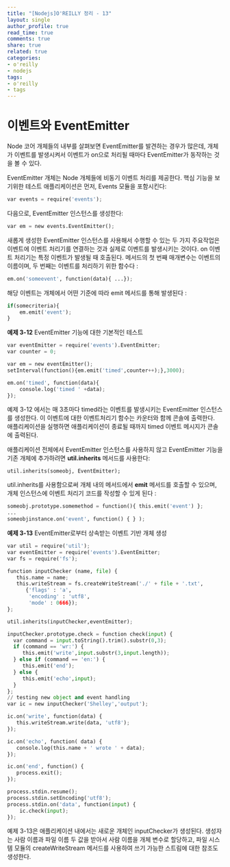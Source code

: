 ```yaml
---
title: "[Nodejs]O'REILLY 정리 - 13"
layout: single
author_profile: true
read_time: true
comments: true
share: true
related: true
categories:
- o'reilly
- nodejs
tags:
- o'reilly
- tags
---
```


# 이벤트와 EventEmitter
Node 코어 개체들의 내부를 살펴보면 EventEmitter를 발견하는 경우가 많은데, 개체가 이벤트를 발생시켜서 이벤트가 on으로 처리될 때마다 EventEmitter가 동작하는 것을 볼 수 있다.   

EventEmitter 개체는 Node 개체들에 비동기 이벤트 처리를 제공한다. 핵심 기능을 보기위한 테스트 애플리케이션은 먼저, Events 모듈을 포함시킨다:   

```python
var events = require('events');
```

다음으로, EventEmitter 인스턴스를 생성한다:   

```python
var em = new events.EventEmitter(); 
```

새롭게 생성한 EventEmitter 인스턴스를 사용해서 수행할 수 있는 두 가지 주요작업은 이벤트에 이벤트 처리기를 연결하는 것과 실제로 이벤트를 발생시키는 것이다. on 이벤트 처리기는 특정 이벤트가 발생될 때 호출된다. 메서드의 첫 번째 매개변수는 이벤트의 이름이며, 두 번째는 이벤트를 처리하기 위한 함수다 :   

```python
em.on('someevent', function(data){ ...});
```

해당 이벤트는 개체에서 어떤 기준에 따라 emit 메서드를 통해 발생된다 :   

```python
if(somecriteria){
	em.emit('event');
}
```

**예제 3-12** EventEmitter 기능에 대한 기본적인 테스트   
```python
var eventEmitter = require('events').EventEmitter;
var counter = 0;

var em = new eventEmitter();
setInterval(function(){em.emit('timed',counter++);},3000);

em.on('timed', function(data){
	console.log('timed ' +data);
});
```
예제 3-12 에서는 매 3초마다 timed라는 이벤트를 발생시키는 EventEmitter 인스턴스를 생성한다. 이 이벤트에 대한 이벤트처리기 함수는 카운터와 함께 콘솔에 출력한다.   
애플리케이션을 실행하면 애플리케이션이 종료될 때까지 timed 이벤트 메시지가 콘솔에 출력된다.   

애플리케이션 전체에서 EventEmitter 인스턴스를 사용하지 않고 EventEmitter 기능을 기존 개체에 추가하려면 **util.inherits** 메서드를 사용한다:   

`util.inherits(someobj, EventEmitter);`

util.inherits를 사용함으로써 개체 내의 메서드에서 **emit** 메서드를 호출할 수 있으며, 개체 인스턴스에 이벤트 처리기 코드를 작성할 수 있게 된다 :   
```python
someobj.prototype.somemethod = function(){ this.emit('event') };
...
someobjinstance.on('event', function() { } );
```

**예제 3-13** EventEmitter로부터 상속받는 이벤트 기반 개체 생성

```python
var util = require('util');
var eventEmitter = require('events').EventEmitter;
var fs = require('fs');

function inputChecker (name, file) {
   this.name = name;
   this.writeStream = fs.createWriteStream('./' + file + '.txt',
      {'flags' : 'a',
       'encoding' : 'utf8',
       'mode' : 0666});
};

util.inherits(inputChecker,eventEmitter);

inputChecker.prototype.check = function check(input) {
  var command = input.toString().trim().substr(0,3);
  if (command == 'wr:') {
     this.emit('write',input.substr(3,input.length));
  } else if (command == 'en:') {
     this.emit('end');
  } else {
     this.emit('echo',input);
  }
};
// testing new object and event handling
var ic = new inputChecker('Shelley','output');

ic.on('write', function(data) {
   this.writeStream.write(data, 'utf8');
});

ic.on('echo', function( data) {
   console.log(this.name + ' wrote ' + data);
});

ic.on('end', function() {
   process.exit();
});

process.stdin.resume();
process.stdin.setEncoding('utf8');
process.stdin.on('data', function(input) {
    ic.check(input);
});
```
예제 3-13은 애플리케이션 내에서는 새로운 개체인 inputChecker가 생성된다. 생성자는 사람 이름과 파일 이름 두 값을 받아서 사람 이름을 개체 변수로 할당하고, 파일 시스템 모듈의 createWriteStream 메서드를 사용하여 쓰기 가능한 스트림에 대한 참조도 생성한다.